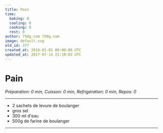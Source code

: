 ```yaml
---
title: Pain
time:
  baking: 0
  cooling: 0
  cooking: 0
  rest: 0
author: 750g.com 750g.com
image: default.svg
old_id: 377
created_at: 2016-01-01 00:00:00 UTC
updated_at: 2017-07-14 21:10:03 UTC
---
```


# Pain

*Préparation: 0 min, Cuisson: 0 min, Refrigération: 0 min, Repos: 0*

---

- 2 sachets de levure de boulanger
- gros sel
- 300 ml d'eau
- 500g de farine de boulanger

---


